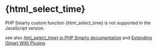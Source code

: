 # {html\_select\_time} #

PHP Smarty custom function {html\_select\_time} is not supported in the JavaScript version.

see also [{tml\_select\_time} in PHP Smarty documentation](http://www.smarty.net/docs/en/language.function.html.select.time.tpl) and [Extending jSmart With Plugins](CreatePlugin.md)